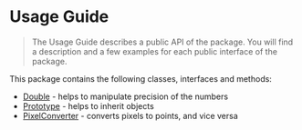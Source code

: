 # Usage Guide
> The Usage Guide describes a public API of the package. You will find a description and a few examples for each public interface of the package.

This package contains the following classes, interfaces and methods:

* [Double](../api/double.md) - helps to manipulate precision of the numbers
* [Prototype](../api/prototype.md) - helps to inherit objects
* [PixelConverter](../api/pixelconverter.md) - converts pixels to points, and vice versa
